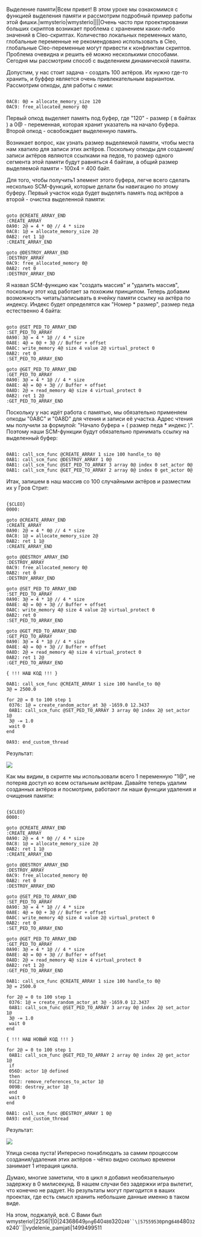 Выделение памяти|Всем привет! В этом уроке мы ознакомимся с функцией выделения памяти и рассмотрим подробный пример работы этой фишки.|wmysterio|wmysterio||||Очень часто при проектировании больших скриптов возникает проблема с хранением каких-либо значений в Cleo-скриптах. Количество локальных переменных мало, глобальные переменные не рекомендовано использовать в Cleo, глобальные Cleo-переменные могут привести к конфликтам скриптов. Проблема очевидна и решить её можно несколькими способами. Сегодня мы рассмотрим способ с выделением динамической памяти.

Допустим, у нас стоит задача - создать 100 актёров. Их нужно где-то хранить, и буффер является очень привлекательным вариантом. Рассмотрим опкоды, для работы с ними:


```

0AC8: 0@ = allocate_memory_size 120
0AC9: free_allocated_memory 0@
```



Первый опкод выделяет память под буфер, где "120" - размер ( в байтах ) а 0@ - переменная, которая хранит указатель на начало буфера. Второй опкод - освобождает выделенную память.

Возникает вопрос, как узнать размер выделяемой памяти, чтобы места нам хватило для записи этих актёров. Поскольку опкоды для создания/записи актёров являются ссылками на педов, то размер одного сегмента этой памяти будут равняться 4 байтам, а общий размер выделяемой памяти - 100х4 = 400 байт.

Для того, чтобы получить1 элемент этого буфера, легче всего сделать несколько SCM-функций, которые делали бы навигацию по этому буферу. Первый участок кода будет выделять память под актёров а второй - очистка выделенной памяти:


```

goto @CREATE_ARRAY_END
:CREATE_ARRAY
0A90: 2@ = 4 * 0@ // 4 * size
0AC8: 1@ = allocate_memory_size 2@
0AB2: ret 1 1@
:CREATE_ARRAY_END

goto @DESTROY_ARRAY_END
:DESTROY_ARRAY
0AC9: free_allocated_memory 0@
0AB2: ret 0
:DESTROY_ARRAY_END
```



Я назвал SCM-функцию как "создать массив" и "удалить массив", поскольку этот код работает за похожим принципом. Теперь добавим возможность читать/записывать в ячейку памяти ссылку на актёра по индексу. Индекс будет определятся как "Номер * размер", размер педа естественно 4 байта:


```

goto @SET_PED_TO_ARRAY_END
:SET_PED_TO_ARRAY
0A90: 3@ = 4 * 1@ // 4 * size
0A8E: 4@ = 0@ + 3@ // Buffer + offset
0A8C: write_memory 4@ size 4 value 2@ virtual_protect 0
0AB2: ret 0
:SET_PED_TO_ARRAY_END

goto @GET_PED_TO_ARRAY_END
:GET_PED_TO_ARRAY
0A90: 3@ = 4 * 1@ // 4 * size
0A8E: 4@ = 0@ + 3@ // Buffer + offset
0A8D: 2@ = read_memory 4@ size 4 virtual_protect 0
0AB2: ret 1 2@
:GET_PED_TO_ARRAY_END
```



Поскольку у нас идёт работа с памятью, мы обязательно применяем опкоды "0A8C" и "0A8D" для чтения и записи её участка. Адрес чтения мы получили за формулой: "Начало буфера + ( размер педа * индекс )". Поэтому наши SCM-функции будут обязательно принимать ссылку на выделенный буфер:


```

0AB1: call_scm_func @CREATE_ARRAY 1 size 100 handle_to 0@
0AB1: call_scm_func @DESTROY_ARRAY 1 0@
0AB1: call_scm_func @SET_PED_TO_ARRAY 3 array 0@ index 0 set_actor 0@
0AB1: call_scm_func @GET_PED_TO_ARRAY 2 array 0@ index 0 get_actor 0@
```



Итак, запишем в наш массив cо 100 случайными актёров и разместим их у Гров Стрит:


```

{$CLEO}
0000:

goto @CREATE_ARRAY_END
:CREATE_ARRAY
0A90: 2@ = 4 * 0@ // 4 * size
0AC8: 1@ = allocate_memory_size 2@
0AB2: ret 1 1@
:CREATE_ARRAY_END

goto @DESTROY_ARRAY_END
:DESTROY_ARRAY
0AC9: free_allocated_memory 0@
0AB2: ret 0
:DESTROY_ARRAY_END

goto @SET_PED_TO_ARRAY_END
:SET_PED_TO_ARRAY
0A90: 3@ = 4 * 1@ // 4 * size
0A8E: 4@ = 0@ + 3@ // Buffer + offset
0A8C: write_memory 4@ size 4 value 2@ virtual_protect 0
0AB2: ret 0
:SET_PED_TO_ARRAY_END

goto @GET_PED_TO_ARRAY_END
:GET_PED_TO_ARRAY
0A90: 3@ = 4 * 1@ // 4 * size
0A8E: 4@ = 0@ + 3@ // Buffer + offset
0A8D: 2@ = read_memory 4@ size 4 virtual_protect 0
0AB2: ret 1 2@
:GET_PED_TO_ARRAY_END

{ !!! НАШ КОД !!! }

0AB1: call_scm_func @CREATE_ARRAY 1 size 100 handle_to 0@
3@ = 2500.0

for 2@ = 0 to 100 step 1
 0376: 1@ = create_random_actor_at 3@ -1659.0 12.3437
 0AB1: call_scm_func @SET_PED_TO_ARRAY 3 array 0@ index 2@ set_actor 1@
 3@ -= 1.0
 wait 0
end
 
0A93: end_custom_thread
```



Результат:

<!--IMG1--><img src="https://github.com/wmysterio/scm-scripting-lessons/raw/resources/_pu/2/24368649.png" /><!--IMG1-->

Как мы видим, в скрипте мы использовали всего 1 переменную "1@", не потеряв доступ ко всем остальным актёрам. Давайте теперь удалим созданных актёров и посмотрим, работают ли наши функции удаления и очищения памяти:


```

{$CLEO}
0000:

goto @CREATE_ARRAY_END
:CREATE_ARRAY
0A90: 2@ = 4 * 0@ // 4 * size
0AC8: 1@ = allocate_memory_size 2@
0AB2: ret 1 1@
:CREATE_ARRAY_END

goto @DESTROY_ARRAY_END
:DESTROY_ARRAY
0AC9: free_allocated_memory 0@
0AB2: ret 0
:DESTROY_ARRAY_END

goto @SET_PED_TO_ARRAY_END
:SET_PED_TO_ARRAY
0A90: 3@ = 4 * 1@ // 4 * size
0A8E: 4@ = 0@ + 3@ // Buffer + offset
0A8C: write_memory 4@ size 4 value 2@ virtual_protect 0
0AB2: ret 0
:SET_PED_TO_ARRAY_END

goto @GET_PED_TO_ARRAY_END
:GET_PED_TO_ARRAY
0A90: 3@ = 4 * 1@ // 4 * size
0A8E: 4@ = 0@ + 3@ // Buffer + offset
0A8D: 2@ = read_memory 4@ size 4 virtual_protect 0
0AB2: ret 1 2@
:GET_PED_TO_ARRAY_END

0AB1: call_scm_func @CREATE_ARRAY 1 size 100 handle_to 0@
3@ = 2500.0

for 2@ = 0 to 100 step 1
 0376: 1@ = create_random_actor_at 3@ -1659.0 12.3437
 0AB1: call_scm_func @SET_PED_TO_ARRAY 3 array 0@ index 2@ set_actor 1@
 3@ -= 1.0
 wait 0
end
 
{ !!! НАШ НОВЫЙ КОД !!! }

for 2@ = 0 to 100 step 1
 0AB1: call_scm_func @GET_PED_TO_ARRAY 2 array 0@ index 2@ get_actor 1@
 if 
 056D: actor 1@ defined
 then
 01C2: remove_references_to_actor 1@ 
 009B: destroy_actor 1@
 end
 wait 0
end 
 
0AB1: call_scm_func @DESTROY_ARRAY 1 0@ 
0A93: end_custom_thread
```



Результат:

<!--IMG2--><img src="https://github.com/wmysterio/scm-scripting-lessons/raw/resources/_pu/2/57559530.png" /><!--IMG2-->

Улица снова пуста! Интересно понаблюдать за самим процессом создания/удаления этих актёров - чётко видно сколько времени занимает 1 итерация цикла.

Думаю, многие заметили, что в цикл я добавил необязательную задержку в 0 милисекунд. В нашем случаи без задержки игра вылетит, что конечно не радует. Но результаты могут пригодится в ваших проектах, где есть смысл хранить небольшие данные именно в таком виде.

На этом, поджалуй, всё. С Вами был wmysterio!|2256|1|0|24368649`png`640`480`320`240``\|57559530`png`640`480`320`240``\||vydelenie_pamjati|1499499511